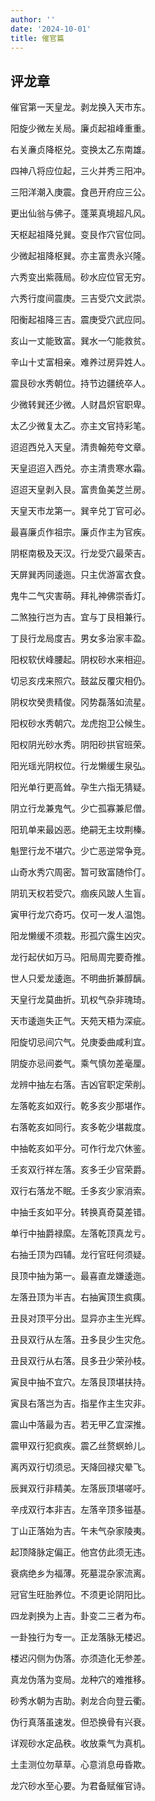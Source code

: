 ```yaml
---
author: ''
date: '2024-10-01'
title: 催官篇
---
```


## 评龙章

催官第一天皇龙。剥龙换入天市东。

阳旋少微左关局。廉贞起祖峰重重。

右关亷贞降枢兑。变换太乙东南雄。

四神八将应位起，三火并秀三阳冲。

三阳洋潮入庚震。食邑开府应三公。

更出仙翁与佛子。蓬莱真境超凡风。

天枢起祖降兑巽。变艮作穴官位同。

少微起祖降枢巽。亦主富贵永兴隆。

六秀变出紫薇局。砂水应位官无穷。

六秀行度间震庚。三吉受穴文武崇。

阳衡起祖降三吉。震庚受穴武应同。

亥山一丈能致富。巽水一勺能救贫。

辛山十丈富相亲。难养过房异姓人。

震艮砂水秀朝位。持节边疆统卒人。

少微转巽还少微。人财昌炽官职卑。

太乙少微复太乙。亦主文官持彩笔。

迢迢西兑入天皇。清贵翰苑夸文章。

天皇迢迢入西兑。亦主清贵寒水霜。

迢迢天皇剥入艮。富贵鱼美芝兰房。

天皇天市龙第一。巽辛兑丁官可必。

最喜廉贞作祖宗。廉贞作主为官疾。

阴枢南极及天汉。行龙受穴最荣吉。

天屏巽丙同逶迤。只主优游富衣食。

鬼牛二气灾害萌。拜礼神佛崇香灯。

二煞独行岂为吉。宜与丁艮相兼行。

丁艮行龙局度吉。男女多治家丰盈。

阳权软伏峰腰起。阴权砂水来相迎。

切忌亥戌来照穴。鼓盆反覆灾相仍。

阴权坎癸贵精俊。冈势磊落如流星。

阳权砂水秀朝穴。龙虎抱卫公候生。

阳权阴光砂水秀。阴阳砂拱官班荣。

阳光瑶光阴权位。行龙懒缓生泉弘。

阳光单行更高耸。孕生六指无猜疑。

阴立行龙兼鬼气。少亡孤寡兼尼僧。

阳玑单来最凶恶。绝嗣无主坟荆榛。

魁罡行龙不堪穴。少亡恶逆常争竞。

山奇水秀穴周密。暂可致富随伶仃。

阴玑天权若受穴。痼疾风跛人生盲。

寅甲行龙穴奇巧。仅可一发人温饱。

阳龙懒缓不须栽。形孤穴露生凶灾。

龙行起伏如万马。阳局周完要奇推。

世人只爱龙逶迤。不明曲折兼醇醨。

天皇行龙莫曲折。玑权气杂非瑰琦。

天市逶迤失正气。天苑天梧为深疵。

阳旋切忌间穴气。兑庚委曲咸利宜。

阴旋亦忌间娄气。乘气慎勿差毫厘。

龙辨中抽左右落。吉凶官职定荣削。

左落乾亥如双行。乾多亥少那堪作。

右落乾亥如同行。亥多乾少堪裁度。

中抽乾亥如平分。可作行龙穴休鉴。

壬亥双行祥左落。亥多壬少官荣爵。

双行右落龙不眠。壬多亥少家消索。

中抽壬亥如平分。转换真奇莫差错。

单行中抽爵禄縻。左落乾顶真龙亏。

右抽壬顶为四辅。龙行官旺何须疑。

艮顶中抽为第一。最喜直龙嫌逶迤。

左落丑顶为半吉。右抽寅顶生疯痍。

丑艮对顶平分出。显异亦主生光辉。

丑艮双行从左落。丑多艮少生灾危。

丑艮双行从右落。艮多丑少荣孙枝。

寅艮中抽不宜穴。左落艮顶堪扶持。

寅艮右落岂为吉。指星作主生灾非。

震山中落最为吉。若无甲乙宜深推。

震甲双行犯疯疾。震乙丝赘螟蛉儿。

离丙双行切须忌。天降回禄灾晕飞。

辰巽双行非精美。左落辰顶堪嗟吁。

辛戌双行本非吉。左落辛顶多镃基。

丁山正落始为吉。午未气杂家陵夷。

起顶降脉定偏正。他宫仿此须无违。

衰病绝乡为福薄。死墓混杂家流离。

冠官生旺胎养位。不须更论阴阳比。

四龙剥换为上吉。卦变二三者为布。

一卦独行为专一。正龙落脉无楼迟。

楼迟闪侧为伪落。亦须造化无参差。

真龙伪落为变局。龙种穴的难推移。

砂秀水朝为吉助。剥龙合向登云衢。

伪行真落虽速发。但恐换骨有兴衰。

详观砂水定品秩。收放乘气为真机。

土圭测位勿草草。心意消息毋昏欺。

龙穴砂水至心要。为君备赋催官诗。